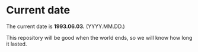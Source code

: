 # Current date

The current date is **1993.06.03.** (YYYY.MM.DD.)

This repository will be good when the world ends, so we will know how long it lasted.